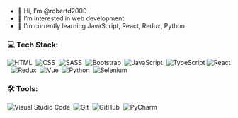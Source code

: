 - 👋 Hi, I’m @robertd2000
- 👀 I’m interested in web development 
- 🌱 I’m currently learning JavaScript, React, Redux, Python 

<!---
robertd2000/robertd2000 is a ✨ special ✨ repository because its `README.md` (this file) appears on your GitHub profile.
You can click the Preview link to take a look at your changes.
--->
### 💻 Tech Stack:

![HTML](https://img.shields.io/badge/-HTML-333333?style=flat&logo=HTML5&logoColor=E34F26)&nbsp;
![CSS](https://img.shields.io/badge/-CSS-333333?style=flat&logo=CSS3&logoColor=1572B6)&nbsp;
![SASS](https://img.shields.io/badge/-SASS-333333?style=flat&logo=SASS)&nbsp;
![Bootstrap](https://img.shields.io/badge/-Bootstrap-333333?style=flat&logo=bootstrap&logoColor=563D7C)&nbsp;
![JavaScript](https://img.shields.io/badge/-JavaScript-333333?style=flat&logo=javascript)&nbsp;
![TypeScript](https://img.shields.io/badge/-TypeScript-333333?style=flat&logo=TypeScript&logoColor=007ACC)
![React](https://img.shields.io/badge/-React-333333?style=flat&logo=react)&nbsp;
![Redux](https://img.shields.io/badge/-Redux-333333?style=flat&logo=redux)&nbsp;
![Vue](https://img.shields.io/badge/-Vue-333333?style=flat&logo=vuedotjs)&nbsp;
![Python](https://img.shields.io/badge/-Python-333333?style=flat&logo=python)&nbsp;
![Selenium](https://img.shields.io/badge/-Selenium-333333?style=flat&logo=Selenium)&nbsp;

### 🛠 Tools:

![Visual Studio Code](https://img.shields.io/badge/-Visual%20Studio%20Code-333333?style=flat&logo=visual-studio-code&logoColor=007ACC)&nbsp;
![Git](https://img.shields.io/badge/-Git-333333?style=flat&logo=git)&nbsp;
![GitHub](https://img.shields.io/badge/-GitHub-333333?style=flat&logo=github)&nbsp;
![PyCharm](https://img.shields.io/badge/pycharm-143?style=for-the-badge&logo=pycharm&logoColor=black&color=black&labelColor=green)&nbsp;

